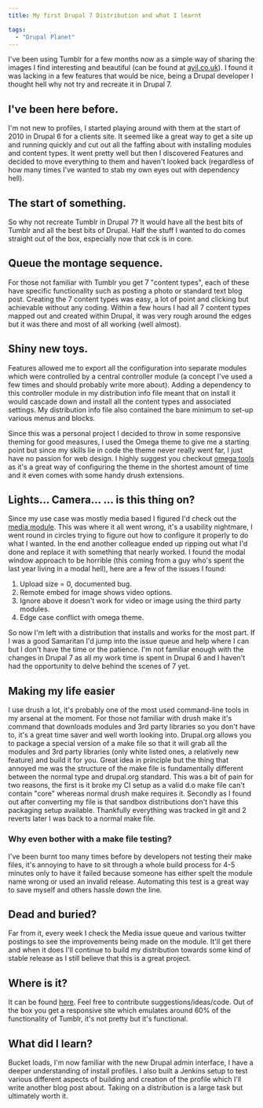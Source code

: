 ```yaml
---
title: My first Drupal 7 Distribution and what I learnt

tags:
  - "Drupal Planet"
---
```

I've been using Tumblr for a few months now as a simple way of sharing the images I find interesting and beautiful (can be found at [ayil.co.uk](http://ayil.co.uk)). I found it was lacking in a few features that would be nice, being a Drupal developer I thought hell why not try and recreate it in Drupal 7.
## I've been here before.
I'm not new to profiles, I started playing around with them at the start of 2010 in Drupal 6 for a clients site. It seemed like a great way to get a site up and running quickly and cut out all the faffing about with installing modules and content types. It went pretty well but then I discovered Features and decided to move everything to them and haven't looked back (regardless of how many times I've wanted to stab my own eyes out with dependency hell).
## The start of something.
So why not recreate Tumblr in Drupal 7? It would have all the best bits of Tumblr and all the best bits of Drupal. Half the stuff I wanted to do comes straight out of the box, especially now that cck is in core.
## Queue the montage sequence.
For those not familiar with Tumblr you get 7 "content types", each of these have specific functionality such as posting a photo or standard text blog post. Creating the 7 content types was easy, a lot of point and clicking but achievable without any coding. Within a few hours I had all 7 content types mapped out and created within Drupal, it was very rough around the edges but it was there and most of all working (well almost).
## Shiny new toys.
Features allowed me to export all the configuration into separate modules which were controlled by a central controller module (a concept I've used a few times and should probably write more about). Adding a dependency to this controller module in my distribution info file meant that on install it would cascade down and install all the content types and associated settings. My distribution info file also contained the bare minimum to set-up various menus and blocks.

Since this was a personal project I decided to throw in some responsive theming for good measures, I used the Omega theme to give me a starting point but since my skills lie in code the theme never really went far, I just have no passion for web design. I highly suggest you checkout [omega tools](http://drupal.org/project/omega_tools) as it's a great way of configuring the theme in the shortest amount of time and it even comes with some handy drush extensions.
## Lights... Camera... ... is this thing on?
Since my use case was mostly media based I figured I'd check out the [media module](http://drupal.org/project/media). This was where it all went wrong, it's a usability nightmare, I went round in circles trying to figure out how to configure it properly to do what I wanted. In the end another colleague ended up ripping out what I'd done and replace it with something that nearly worked. I found the modal window approach to be horrible (this coming from a guy who's spent the last year living in a modal hell), here are a few of the issues I found:
1. Upload size = 0, documented bug.
2. Remote embed for image shows video options.
3. Ignore above it doesn't work for video or image using the third party modules.
4. Edge case conflict with omega theme.

So now I'm left with a distribution that installs and works for the most part. If I was a good Samaritan I'd jump into the issue queue and help where I can but I don't have the time or the patience. I'm not familiar enough with the changes in Drupal 7 as all my work time is spent in Drupal 6 and I haven't had the opportunity to delve behind the scenes of 7 yet.
## Making my life easier
I use drush a lot, it's probably one of the most used command-line tools in my arsenal at the moment. For those not familiar with drush make it's command that downloads modules and 3rd party libraries so you don't have to, it's a great time saver and well worth looking into. Drupal.org allows you to package a special version of a make file so that it will grab all the modules and 3rd party libraries (only white listed ones, a relatively new feature) and build it for you. Great idea in principle but the thing that annoyed me was the structure of the make file is fundamentally different between the normal type and drupal.org standard. This was a bit of pain for two reasons, the first is it broke my CI setup as a valid d.o make file can't contain "core" whereas normal drush make requires it. Secondly as I found out after converting my file is that sandbox distributions don't have this packaging setup available. Thankfully everything was tracked in git and 2 reverts later I was back to a normal make file.
### Why even bother with a make file testing?
I've been burnt too many times before by developers not testing their make files, it's annoying to have to sit through a whole build process for 4-5 minutes only to have it failed because someone has either spelt the module name wrong or used an invalid release. Automating this test is a great way to save myself and others hassle down the line.
## Dead and buried?
Far from it, every week I check the Media issue queue and various twitter postings to see the improvements being made on the module. It'll get there and when it does I'll continue to build my distribution towards some kind of stable release as I still believe that this is a great project.
## Where is it?
It can be found [here](http://drupal.org/sandbox/digital/1353814). Feel free to contribute suggestions/ideas/code. Out of the box you get a responsive site which emulates around 60% of the functionality of Tumblr, it's not pretty but it's functional.
## What did I learn?
Bucket loads, I'm now familiar with the new Drupal admin interface, I have a deeper understanding of install profiles. I also built a Jenkins setup to test various different aspects of building and creation of the profile which I'll write another blog post about. Taking on a distribution is a large task but ultimately worth it.
